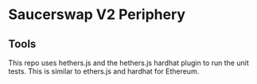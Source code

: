 # Saucerswap V2 Periphery

## Tools

This repo uses hethers.js and the hethers.js hardhat plugin to run the unit tests.  This is similar to ethers.js and hardhat for Ethereum. 
